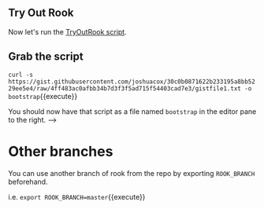 ## Try Out Rook

Now let's run the [TryOutRook script](https://gist.github.com/joshuacox/30c0b0871622b233195a8bb5229ee5e4).

## Grab the script

`curl -s https://gist.githubusercontent.com/joshuacox/30c0b0871622b233195a8bb5229ee5e4/raw/4ff483ac0afbb34b7d3f3f5ad715f54403cad7e3/gistfile1.txt -o bootstrap`{{execute}}

You should now have that script as a file named `bootstrap` in the editor
pane to the right. -->

# Other branches

You can use another branch of rook from  the repo by exporting
`ROOK_BRANCH` beforehand.

 i.e.
`export ROOK_BRANCH=master`{{execute}}

